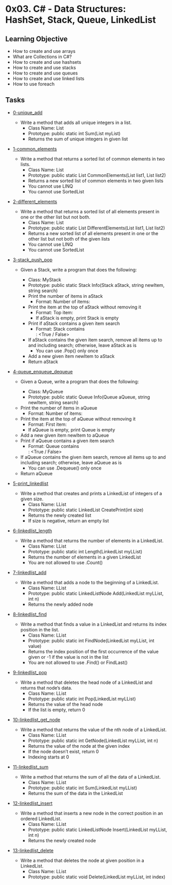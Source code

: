 # 0x03. C# - Data Structures: HashSet, Stack, Queue, LinkedList

## Learning Objective

-   How to create and use arrays
-   What are Collections in C#?
-   How to create and use hashsets
-   How to create and use stacks
-   How to create and use queues
-   How to create and use linked lists
-   How to use foreach

## Tasks

-   [0-unique_add](https://github.com/MitaliSengupta/holbertonschool-csharp/tree/master/0x03-csharp-hashset_stack_queue_linkedlist/0-unique_add)
    -   Write a method that adds all unique integers in a list.
        -   Class Name: List
        -   Prototype: public static int Sum(List<int> myList)
        -   Returns the sum of unique integers in given list

-   [1-common_elements](https://github.com/MitaliSengupta/holbertonschool-csharp/tree/master/0x03-csharp-hashset_stack_queue_linkedlist/1-common_elements)
    -   Write a method that returns a sorted list of common elements in two lists.
        -   Class Name: List
        -   Prototype: public static List<int> CommonElements(List<int> list1, List<int> list2)
        -   Returns a new sorted list of common elements in two given lists
        -   You cannot use LINQ
        -   You cannot use SortedList
    
-   [2-different_elements](https://github.com/MitaliSengupta/holbertonschool-csharp/tree/master/0x03-csharp-hashset_stack_queue_linkedlist/2-different_elements)
    -   Write a method that returns a sorted list of all elements present in one or the other list but not both.
        -   Class Name: List
        -   Prototype: public static List<int> DifferentElements(List<int> list1, List<int> list2)
        -   Returns a new sorted list of all elements present in one or the other list but not both of the given lists
        -   You cannot use LINQ
        -   You cannot use SortedList

-   [3-stack_push_pop](https://github.com/MitaliSengupta/holbertonschool-csharp/tree/master/0x03-csharp-hashset_stack_queue_linkedlist/3-stack_push_pop)
    -   Given a Stack<string>, write a program that does the following:
        -   Class: MyStack
        -   Prototype: public static Stack<string> Info(Stack<string> aStack, string newItem, string search)
        -   Print the number of items in aStack
            -   Format: Number of items: <number>
        -   Print the item at the top of aStack without removing it
            -   Format: Top item: <item>
            -   If aStack is empty, print Stack is empty
        -   Print if aStack contains a given item search
            -   Format: Stack contains <search>: <True / False>
        -   If aStack contains the given item search, remove all items up to and including search; otherwise, leave aStack as is
            -   You can use .Pop() only once
        -   Add a new given item newItem to aStack
        -   Return aStack

-   [4-queue_enqueue_dequeue](https://github.com/MitaliSengupta/holbertonschool-csharp/tree/master/0x03-csharp-hashset_stack_queue_linkedlist/4-queue_enqueue_dequeue)
    -   Given a Queue<string>, write a program that does the following:
        -   Class: MyQueue
        -   Prototype: public static Queue<string> Info(Queue<string> aQueue, string newItem, string search)
    -   Print the number of items in aQueue
        -   Format: Number of items: <number>
    -   Print the item at the top of aQueue without removing it
        -   Format: First item: <item>
        -   If aQueue is empty, print Queue is empty
    -   Add a new given item newItem to aQueue
    -   Print if aQueue contains a given item search
        -   Format: Queue contains <search>: <True / False>
    -   If aQueue contains the given item search, remove all items up to and including search; otherwise, leave aQueue as is
        -   You can use .Dequeue() only once
    -   Return aQueue

-   [5-print_linkedlist](https://github.com/MitaliSengupta/holbertonschool-csharp/tree/master/0x03-csharp-hashset_stack_queue_linkedlist/5-print_linkedlist)
    -   Write a method that creates and prints a LinkedList of integers of a given size.
        -   Class Name: LList
        -   Prototype: public static LinkedList<int> CreatePrint(int size)
        -   Returns the newly created list
        -   If size is negative, return an empty list

-   [6-linkedlist_length](https://github.com/MitaliSengupta/holbertonschool-csharp/tree/master/0x03-csharp-hashset_stack_queue_linkedlist/6-linkedlist_length)
    -   Write a method that returns the number of elements in a LinkedList.
        -   Class Name: LList
        -   Prototype: public static int Length(LinkedList<int> myLList)
        -   Returns the number of elements in a given LinkedList
        -   You are not allowed to use .Count()

-   [7-linkedlist_add](https://github.com/MitaliSengupta/holbertonschool-csharp/tree/master/0x03-csharp-hashset_stack_queue_linkedlist/7-linkedlist_add)
    -   Write a method that adds a node to the beginning of a LinkedList.
        -   Class Name: LList
        -   Prototype: public static LinkedListNode<int> Add(LinkedList<int> myLList, int n)
        -   Returns the newly added node

-   [8-linkedlist_find](https://github.com/MitaliSengupta/holbertonschool-csharp/tree/master/0x03-csharp-hashset_stack_queue_linkedlist/8-linkedlist_find)
    -   Write a method that finds a value in a LinkedList and returns its index position in the list.
        -   Class Name: LList
        -   Prototype: public static int FindNode(LinkedList<int> myLList, int value)
        -   Returns the index position of the first occurrence of the value given or -1 if the value is not in the list
        -   You are not allowed to use .Find() or FindLast()

-   [9-linkedlist_pop](https://github.com/MitaliSengupta/holbertonschool-csharp/tree/master/0x03-csharp-hashset_stack_queue_linkedlist/9-linkedlist_pop)
    -   Write a method that deletes the head node of a LinkedList and returns that node’s data.
        -   Class Name: LList
        -   Prototype: public static int Pop(LinkedList<int> myLList)
        -   Returns the value of the head node
        -   If the list is empty, return 0

-   [10-linkedlist_get_node](https://github.com/MitaliSengupta/holbertonschool-csharp/tree/master/0x03-csharp-hashset_stack_queue_linkedlist/10-linkedlist_get_node)
    -   Write a method that returns the value of the nth node of a LinkedList.
        -   Class Name: LList
        -   Prototype: public static int GetNode(LinkedList<int> myLList, int n)
        -   Returns the value of the node at the given index
        -   If the node doesn’t exist, return 0
        -   Indexing starts at 0

-   [11-linkedlist_sum](https://github.com/MitaliSengupta/holbertonschool-csharp/tree/master/0x03-csharp-hashset_stack_queue_linkedlist/11-linkedlist_sum)
    -   Write a method that returns the sum of all the data of a LinkedList.
        -   Class Name: LList
        -   Prototype: public static int Sum(LinkedList<int> myLList)
        -   Returns the sum of the data in the LinkedList

-   [12-linkedlist_insert](https://github.com/MitaliSengupta/holbertonschool-csharp/tree/master/0x03-csharp-hashset_stack_queue_linkedlist/12-linkedlist_insert)
    -   Write a method that inserts a new node in the correct position in an ordered LinkedList.
        -   Class Name: LList
        -   Prototype: public static LinkedListNode<int> Insert(LinkedList<int> myLList, int n)
        -   Returns the newly created node

-   [13-linkedlist_delete](https://github.com/MitaliSengupta/holbertonschool-csharp/tree/master/0x03-csharp-hashset_stack_queue_linkedlist/13-linkedlist_delete)
    -   Write a method that deletes the node at given position in a LinkedList.
        -   Class Name: LList
        -   Prototype: public static void Delete(LinkedList<int> myLList, int index)